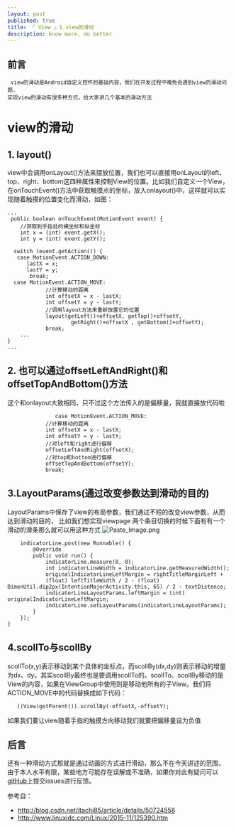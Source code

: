 ```yaml
---
layout: post
published: true
title: 『 View 』1.view的滑动
description: know more, do better 
---  
```

## 前言
     view的滑动是Android自定义控件的基础内容，我们在开发过程中难免会遇到view的滑动问题，
    实现view的滑动有很多种方式，给大家讲几个基本的滑动方法

# view的滑动

## 1. layout()
view中会调用onLayout()方法来摆放位置，我们也可以直接用onLayout的left、top、right、bottom这四种属性来控制View的位置。比如我们自定义一个View，在onTouchEvent()方法中获取触摸点的坐标，放入onlayout()中，这样就可以实现随着触摸的位置变化而滑动，如图：

    ...
     public boolean onTouchEvent(MotionEvent event) {
        //获取到手指处的横坐标和纵坐标
        int x = (int) event.getX();
        int y = (int) event.getY();

      switch (event.getAction()) {
       case MotionEvent.ACTION_DOWN: 
          lastX = x; 
          lastY = y; 
           break;
      case MotionEvent.ACTION_MOVE:
                //计算移动的距离
                int offsetX = x - lastX;
                int offsetY = y - lastY;
                //调用layout方法来重新放置它的位置
                layout(getLeft()+offsetX, getTop()+offsetY,
                        getRight()+offsetX , getBottom()+offsetY);
                break;
        ...
    }
    ...

## 2. 也可以通过offsetLeftAndRight()和offsetTopAndBottom()方法
这个和onlayout大致相同，只不过这个方法传入的是偏移量，我就直接放代码啦

                   case MotionEvent.ACTION_MOVE:
                //计算移动的距离
                int offsetX = x - lastX;
                int offsetY = y - lastY;
                //对left和right进行偏移
                offsetLeftAndRight(offsetX);
                //对top和bottom进行偏移
                offsetTopAndBottom(offsetY);
                break;

## 3.LayoutParams(通过改变参数达到滑动的目的)
LayoutParams中保存了view的布局参数，我们通过不短的改变view参数，从而达到滑动的目的，
比如我们想实现viewpage 两个条目切换的时候下面有有一个滑动的滑条那么就可以用这种方式
![Paste_Image.png](http://upload-images.jianshu.io/upload_images/1507947-7fa3d90e2ff0b279.png?imageMogr2/auto-orient/strip%7CimageView2/2/w/1240)

        indicatorLine.post(new Runnable() {
            @Override
            public void run() {
                indicatorLine.measure(0, 0);
                int indicatorLineWidth = indicatorLine.getMeasuredWidth();
                originalIndicatorLineLeftMargin = rightTitleMarginLeft +
                (float) leftTitleWidth / 2 - (float) DimenUtil.dip2px(IntentionMajorActivity.this, 65) / 2 - textDistence;
                indicatorLineLayoutParams.leftMargin = (int) originalIndicatorLineLeftMargin;
                indicatorLine.setLayoutParams(indicatorLineLayoutParams);
            }
        });
    }

## 4.scollTo与scollBy
scollTo(x,y)表示移动到某个具体的坐标点，而scollBy(dx,dy)则表示移动的增量为dx、dy。其实scollBy最终也是要调用scollTo的。scollTo、scollBy移动的是View的内容，如果在ViewGroup中使用则是移动他所有的子View。我们将ACTION_MOVE中的代码替换成如下代码：
  
       ((View)getParent()).scrollBy(-offsetX,-offsetY);

如果我们要让view随着手指的触摸方向移动我们就要把偏移量设为负值

## 后言

还有一种滑动方式那就是通过动画的方式进行滑动，那么不在今天讲述的范围，
由于本人水平有限，某些地方可能存在误解或不准确，如果你对此有疑问可以[gitHub](https://github.com/JunWeiUp/view)上提交issues进行反馈。


参考自：

- http://blog.csdn.net/itachi85/article/details/50724558
- http://www.linuxidc.com/Linux/2015-11/125390.htm